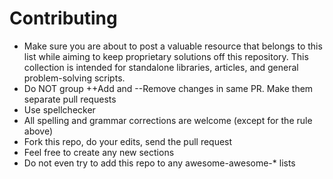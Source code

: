 # Contributing

* Make sure you are about to post a valuable resource that belongs to this list while aiming to keep proprietary solutions off this repository. This collection is intended for standalone libraries, articles, and general problem-solving scripts.
* Do NOT group ++Add and --Remove changes in same PR. Make them separate pull requests
* Use spellchecker
* All spelling and grammar corrections are welcome (except for the rule above)
* Fork this repo, do your edits, send the pull request
* Feel free to create any new sections
* Do not even try to add this repo to any awesome-awesome-* lists

<!-- Auto-update: 2025-10-06T16:24:49.325878 -->

<!-- Auto-update: 2025-10-11T13:28:35.610188 -->
